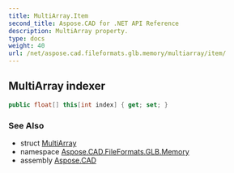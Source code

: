 ```yaml
---
title: MultiArray.Item
second_title: Aspose.CAD for .NET API Reference
description: MultiArray property. 
type: docs
weight: 40
url: /net/aspose.cad.fileformats.glb.memory/multiarray/item/
---
```

## MultiArray indexer

```csharp
public float[] this[int index] { get; set; }
```

### See Also

* struct [MultiArray](../)
* namespace [Aspose.CAD.FileFormats.GLB.Memory](../../multiarray/)
* assembly [Aspose.CAD](../../../)


